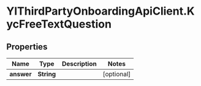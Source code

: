 # YlThirdPartyOnboardingApiClient.KycFreeTextQuestion

## Properties

Name | Type | Description | Notes
------------ | ------------- | ------------- | -------------
**answer** | **String** |  | [optional] 


